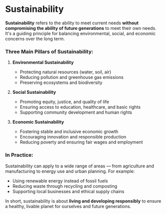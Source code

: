 # Sustainability

**Sustainability** refers to the ability to meet current needs **without compromising the ability of future generations** to meet their own needs. It's a guiding principle for balancing environmental, social, and economic concerns over the long term.

### Three Main Pillars of Sustainability:

1. **Environmental Sustainability**

   * Protecting natural resources (water, soil, air)
   * Reducing pollution and greenhouse gas emissions
   * Preserving ecosystems and biodiversity

2. **Social Sustainability**

   * Promoting equity, justice, and quality of life
   * Ensuring access to education, healthcare, and basic rights
   * Supporting community development and human rights

3. **Economic Sustainability**

   * Fostering stable and inclusive economic growth
   * Encouraging innovation and responsible production
   * Reducing poverty and ensuring fair wages and employment

### In Practice:

Sustainability can apply to a wide range of areas — from agriculture and manufacturing to energy use and urban planning. For example:

* Using renewable energy instead of fossil fuels
* Reducing waste through recycling and composting
* Supporting local businesses and ethical supply chains

In short, sustainability is about **living and developing responsibly** to ensure a healthy, livable planet for ourselves and future generations.
